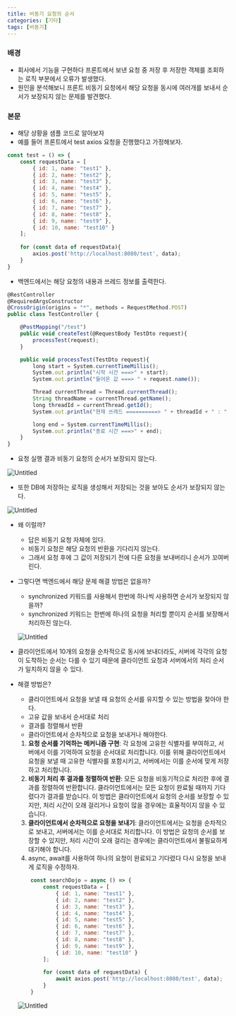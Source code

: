 ```yaml
---
title: 비동기 요청의 순서
categories: [기타]
tags: [비동기]
---
```



### 배경

- 회사에서 기능을 구현하다 프론트에서 보낸 요청 중 저장 후 저장한 객체를 조회하는 로직 부분에서 오류가 발생했다.
- 원인을 분석해보니 프론트 비동기 요청에서 해당 요청을 동시에 여러개를 보내서 순서가 보장되지 않는 문제를 발견했다.

### 본문

- 해당 상황을 샘플 코드로 알아보자
- 예를 들어 프론트에서 test axios 요청을 진행했다고 가정해보자.

```jsx
const test = () => {
	const requestData = [
	    { id: 1, name: "test1" },
	    { id: 2, name: "test2" },
	    { id: 3, name: "test3" },
	    { id: 4, name: "test4" },
	    { id: 5, name: "test5" },
	    { id: 6, name: "test6" },
	    { id: 7, name: "test7" },
	    { id: 8, name: "test8" },
	    { id: 9, name: "test9" },
	    { id: 10, name: "test10" }
	];
	
	for (const data of requestData){
	    axios.post('http://localhost:8080/test', data);
	}
}
```

- 백엔드에서는 해당 요청의 내용과 쓰레드 정보를 출력한다.

```jsx
@RestController
@RequiredArgsConstructor
@CrossOrigin(origins = "*", methods = RequestMethod.POST)
public class TestController {

    @PostMapping("/test")
    public void createTest(@RequestBody TestDto request){
        processTest(request);
    }

    public void processTest(TestDto request){
        long start = System.currentTimeMillis();
        System.out.println("시작 시간 ===>" + start);
        System.out.println("들어온 값 ===> " + request.name());

        Thread currentThread = Thread.currentThread();
        String threadName = currentThread.getName();
        long threadId = currentThread.getId();
        System.out.println("현재 쓰레드 ==========> " + threadId + " : " + threadName);

        long end = System.currentTimeMillis();
        System.out.println("종료 시간 ===>" + end);
    }
}

```

- 요청 실행 결과 비동기 요청의 순서가 보장되지 않는다.

![Untitled](https://prod-files-secure.s3.us-west-2.amazonaws.com/f3f46391-2d7d-4cbc-9fe4-d9363de7a908/dafef7b3-3726-40b2-a54a-82e06746ce69/Untitled.png)

- 또한 DB에 저장하는 로직을 생성해서 저장되는 것을 보아도 순서가 보장되지 않는다.

![Untitled](https://prod-files-secure.s3.us-west-2.amazonaws.com/f3f46391-2d7d-4cbc-9fe4-d9363de7a908/1f24429a-8403-4d77-98d0-60a6ed1a4f46/Untitled.png)

- 왜 이럴까?
    - 답은 비동기 요청 자체에 있다.
    - 비동기 요청은 해당 요청의 반환을 기다리지 않는다.
    - 그래서 요청 후에 그 값이 저장되기 전에 다른 요청을 보내버리니 순서가 꼬여버린다.
- 그렇다면 백엔드에서 해당 문제 해결 방법은 없을까?
    - synchronized 키워드를 사용해서 한번에 하나씩 사용하면 순서가 보장되지 않을까?
    - synchronized 키워드는 한번에 하나의 요청을 처리할 뿐이지 순서를 보장해서 처리하진 않는다.
    
    ![Untitled](https://prod-files-secure.s3.us-west-2.amazonaws.com/f3f46391-2d7d-4cbc-9fe4-d9363de7a908/8cd8e647-a05b-4c0e-9682-62a9130fb4cb/Untitled.png)
    
- 클라이언트에서 10개의 요청을 순차적으로 동시에 보내더라도, 서버에 각각의 요청이 도착하는 순서는 다를 수 있기 때문에 클라이언트 요청과 서버에서의 처리 순서가 일치하지 않을 수 있다.
- 해결 방법은?
    - 클라이언트에서 요청을 보낼 때 요청의 순서를 유지할 수 있는 방법을 찾아야 한다.
    - 고유 값을 보내서 순서대로 처리
    - 결과를 정렬해서 반환
    - 클라이언트에서 순차적으로 요청을 보내거나 해야한다.
    
    1. **요청 순서를 기억하는 메커니즘 구현**: 각 요청에 고유한 식별자를 부여하고, 서버에서 이를 기억하여 요청을 순서대로 처리합니다. 이를 위해 클라이언트에서 요청을 보낼 때 고유한 식별자를 포함시키고, 서버에서는 이를 순서에 맞게 저장하고 처리합니다.
    2. **비동기 처리 후 결과를 정렬하여 반환**: 모든 요청을 비동기적으로 처리한 후에 결과를 정렬하여 반환합니다. 클라이언트에서는 모든 요청이 완료될 때까지 기다렸다가 결과를 받습니다. 이 방법은 클라이언트에서 요청의 순서를 보장할 수 있지만, 처리 시간이 오래 걸리거나 요청이 많을 경우에는 효율적이지 않을 수 있습니다.
    3. **클라이언트에서 순차적으로 요청을 보내기**: 클라이언트에서는 요청을 순차적으로 보내고, 서버에서는 이를 순서대로 처리합니다. 이 방법은 요청의 순서를 보장할 수 있지만, 처리 시간이 오래 걸리는 경우에는 클라이언트에서 불필요하게 대기해야 합니다.
    4. async, await를 사용하여 하나의 요청이 완료되고 기다렸다 다시 요청을 보내게 로직을 수정하자.
    
    ```jsx
        const searchDojo = async () => {
            const requestData = [
                { id: 1, name: "test1" },
                { id: 2, name: "test2" },
                { id: 3, name: "test3" },
                { id: 4, name: "test4" },
                { id: 5, name: "test5" },
                { id: 6, name: "test6" },
                { id: 7, name: "test7" },
                { id: 8, name: "test8" },
                { id: 9, name: "test9" },
                { id: 10, name: "test10" }
            ];
        
            for (const data of requestData) {
                await axios.post('http://localhost:8080/test', data);
            }
        }
    ```
    
    ![Untitled](https://prod-files-secure.s3.us-west-2.amazonaws.com/f3f46391-2d7d-4cbc-9fe4-d9363de7a908/5ba46d94-fb7a-4f50-8801-c49a94df59ea/Untitled.png)